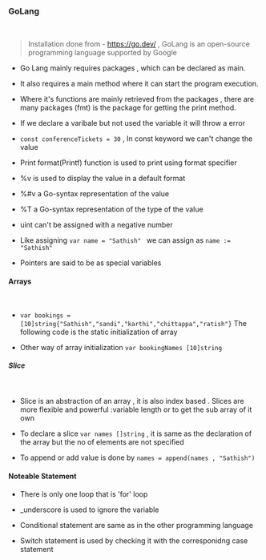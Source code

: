 ### GoLang

<br/>

> Installation done from - https://go.dev/ , GoLang is an open-source programming language supported by Google

- Go Lang mainly requires packages , which can be declared as main.

- It also requires a main method where it can start the program execution.

- Where it's functions are mainly retrieved from the packages , there are many packages (fmt) is the package for getting the print method.

- If we declare a varibale but not used the variable it will throw a error

- `const conferenceTickets = 30` , In const keyword we can't change the value

- Print format(Printf) function is used to print using format specifier

- %v is used to display the value in a default format

- %#v a Go-syntax representation of the value

- %T a Go-syntax representation of the type of the value

- uint can't be assigned with a negative number

- Like assigning `var name = "Sathish" ` we can assign as `name := "Sathish"`

- Pointers are said to be as special variables

#### Arrays

<br />

- `var bookings = [10]string{"Sathish","sandi","karthi","chittappa","ratish"}` The following code is the static initialization of array

- Other way of array initialization `var bookingNames [10]string`

##### Slice

<br />

- Slice is an abstraction of an array , it is also index based . Slices are more flexible and powerful :variable length or to get the sub array of it own

- To declare a slice `var names []string` , it is same as the declaration of the array but the no of elements are not specified

- To append or add value is done by `names = append(names , "Sathish")`

#### Noteable Statement

- There is only one loop that is 'for' loop

- \_underscore is used to ignore the variable

- Conditional statement are same as in the other programming language

- Switch statement is used by checking it with the corresponidng case statement
